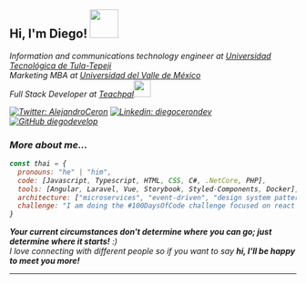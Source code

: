 <h2> Hi, I'm Diego! <img src="https://media.giphy.com/media/mGcNjsfWAjY5AEZNw6/giphy.gif" width="50"></h2>
<p><em>Information and communications technology engineer at <a href="https://www.uttt.edu.mx/">Universidad Tecnológica de Tula-Tepeji</a>
</br><em>Marketing MBA at <a href="https://www.uttt.edu.mx/">Universidad del Valle de México</a>
</br>Full Stack Developer at <a href="https://www.teachpal.com.mx/">Teachpal</a><img src="https://media.giphy.com/media/WUlplcMpOCEmTGBtBW/giphy.gif" width="30"> 
</em></p>


[![Twitter: AlejandroCeron](https://img.shields.io/twitter/follow/alejandroceron?style=social)](https://twitter.com/alejand93431027)
[![Linkedin: diegocerondev](https://img.shields.io/badge/-diegocerondev-blue?style=flat-square&logo=Linkedin&logoColor=white&link=https://www.linkedin.com/in/diego-ceron-dev/)](https://www.linkedin.com/in/thaianebraga/)
[![GitHub diegodevelop](https://img.shields.io/github/followers/diegodevelop?label=follow&style=social)](https://github.com/diegodevelop)

###  More about me...  

```javascript
const thai = {
  pronouns: "he" | "him",
  code: [Javascript, Typescript, HTML, CSS, C#, .NetCore, PHP],
  tools: [Angular, Laravel, Vue, Storybook, Styled-Components, Docker],
  architecture: ["microservices", "event-driven", "design system pattern", "domain driven design],
  challenge: "I am doing the #100DaysOfCode challenge focused on react and typescript"
}
```

<em><b>Your current circumstances don't determine where you can go; just determine where it starts!</b> :)</em>
<br>
<em>I love connecting with different people</b> so if you want to say <b>hi, I'll be happy to meet you more!</em>

---

